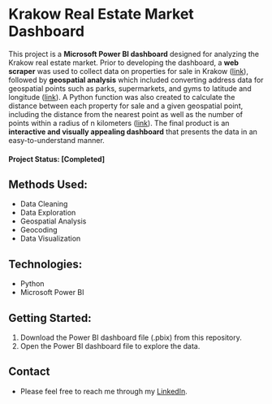 # Krakow Real Estate Market Dashboard

This project is a **Microsoft Power BI dashboard** designed for analyzing the Krakow real estate market. Prior to developing the dashboard, a **web scraper** was used to collect data on properties for sale in Krakow ([link](https://github.com/DominikDawiec/Real-Estate-Scraper)), followed by **geospatial analysis** which included converting address data for geospatial points such as parks, supermarkets, and gyms to latitude and longitude ([link](https://github.com/DominikDawiec/Cracows-Geospatial-Data)). A Python function was also created to calculate the distance between each property for sale and a given geospatial point, including the distance from the nearest point as well as the number of points within a radius of n kilometers ([link](https://github.com/DominikDawiec/Geospatial-Real-Estate-Price-Predictor)). The final product is an **interactive and visually appealing dashboard** that presents the data in an easy-to-understand manner.

#### Project Status: [Completed]

## Methods Used:
* Data Cleaning
* Data Exploration
* Geospatial Analysis
* Geocoding
* Data Visualization

## Technologies:
* Python
* Microsoft Power BI

## Getting Started:
1. Download the Power BI dashboard file (.pbix) from this repository.
2. Open the Power BI dashboard file to explore the data.

## Contact
* Please feel free to reach me through my [LinkedIn](http://linkedin.com/in/dominikdawiec/).  
